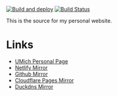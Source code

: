 [![Build and deploy](https://github.com/ebardelli/website/actions/workflows/build_and_deploy.yml/badge.svg)](https://github.com/ebardelli/website/actions/workflows/build_and_deploy.yml) [![Build Status](https://drone.pacbard.duckdns.org/api/badges/ebardelli/website/status.svg)](https://drone.pacbard.duckdns.org/ebardelli/website)

This is the source for my personal website.

# Links

- [UMich Personal Page](http://umich.edu/~bardelli/)
- [Netlify Mirror](https://bardelli.netlify.app)
- [Github Mirror](https://ebardelli.github.io)
- [Cloudflare Pages Mirror](https://bardelli.pages.dev/)
- [Duckdns Mirror](https://ebardelli.duckdns.org/)

